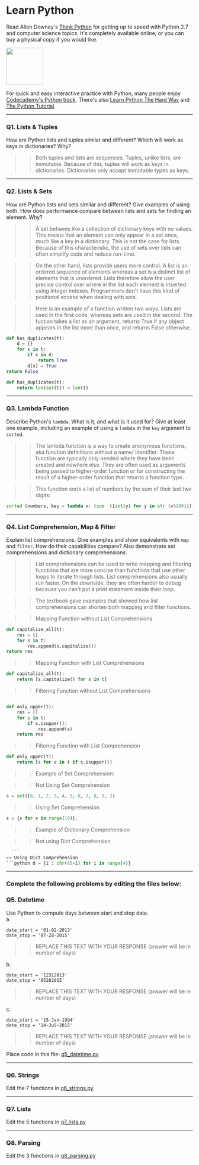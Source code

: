 # Learn Python

Read Allen Downey's [Think Python](http://www.greenteapress.com/thinkpython/) for getting up to speed with Python 2.7 and computer science topics. It's completely available online, or you can buy a physical copy if you would like.

<a href="http://www.greenteapress.com/thinkpython/"><img src="img/think_python.png" style="width: 100px;" target="_blank"></a>

For quick and easy interactive practice with Python, many people enjoy [Codecademy's Python track](http://www.codecademy.com/en/tracks/python). There's also [Learn Python The Hard Way](http://learnpythonthehardway.org/book/) and [The Python Tutorial](https://docs.python.org/2/tutorial/).

---

### Q1. Lists &amp; Tuples

How are Python lists and tuples similar and different? Which will work as keys in dictionaries? Why?

>> Both tuples and lists are sequences. Tuples, unlike lists, are immutable. Because of this, tuples will work as keys in dictionaries. Dictionaries only accept immutable types as keys.

---

### Q2. Lists &amp; Sets

How are Python lists and sets similar and different? Give examples of using both. How does performance compare between lists and sets for finding an element. Why?

>> A set behaves like a collection of dictionary keys with no values. This means that an element can only appear in a set once, much like a key in a dictionary. This is not the case for lists. Because of this characteristic, the use of sets over lists can often simplify code and reduce run-time.  
  
>>On the other hand, lists provide users more control. A list is an ordered sequence of elements whereas a set is a distinct list of elements that is unordered. Lists therefore allow the user precise control over where in the list each element is inserted using integer indexes. Programmers don't have this kind of positional access when dealing with sets.  
  
>>Here is an example of a function written two ways. Lists are used in the first code, whereas sets are used in the second. The fuction takes a list as an argument, returns True if any object appears in the list more than once, and returns False otherwise.

```python
def has_duplicates(t):
    d = {}
    for x in t:
        if x in d:
            return True
        d[x] = True
return False

def has_duplicates(t):
    return len(set(t)) < len(t)
```



---

### Q3. Lambda Function

Describe Python's `lambda`. What is it, and what is it used for? Give at least one example, including an example of using a `lambda` in the `key` argument to `sorted`.

>> The lambda function is a way to create anonymous functions, aka function definitions without a name/ identifier. These function are typically only needed where they have been created and nowhere else. They are often used as arguments being passed to higher-order function or for constructing the result of a higher-order function that returns a function type.  
  
>>This function sorts a list of numbers by the sum of their last two digits:  
  
```python
sorted (numbers, key = lambda x: (sum  ([int(y) for y in str (x%100)])))
```


---

### Q4. List Comprehension, Map &amp; Filter

Explain list comprehensions. Give examples and show equivalents with `map` and `filter`. How do their capabilities compare? Also demonstrate set comprehensions and dictionary comprehensions.

>> List comprehensions can be used to write mapping and filtering functions that are more concise than functions that use other loops to iterate through lists. List comprehensions also usually run faster. On the downside, they are often harder to debug because you can't put a print statement inside their loop.  
  
>>The textbook gave examples that showed how list comprehensions can shorten both mapping and filter functions.   
  
>>Mapping Function without List Comprehensions  
```python
def capitalize_all(t):
    res = []
    for s in t:
        res.append(s.capitalize())
return res
```  
>>Mapping Function with List Comprehensions 
```python
def capitalize_all(t):
    return [s.capitalize() for s in t]
```  
>>Filtering Function without List Comprehensions    

```python

def only_upper(t):
    res = []
    for s in t:
        if s.isupper():
            res.append(s)
    return res
```
>>Filtering Function with List Comprehension
```python 
def only_upper(t):
    return [s for s in t if s.isupper()]
```
>>Example of Set Comprehension:  
  
>>Not Using Set Comprehension
```python 
s = set([0, 1, 2, 3, 4, 5, 6, 7, 8, 9, ])  
```
    
>>Using Set Comprehension
```python 
s = {x for x in range(10)}. 
```  
>>Example of Dictionary Comprehension  
  
>>Not using Dict Comprehension
```python d = dict([(i, chr(65+i)) for i in range(4)]). 
  ``` 
>> Using Dict Comprehension 
```python d = {i : chr(65+i) for i in range(4)}
```


---

### Complete the following problems by editing the files below:

### Q5. Datetime
Use Python to compute days between start and stop date.   
a.  

```
date_start = '01-02-2013'    
date_stop = '07-28-2015'
```

>> REPLACE THIS TEXT WITH YOUR RESPONSE (answer will be in number of days)

b.  
```
date_start = '12312013'  
date_stop = '05282015'  
```

>> REPLACE THIS TEXT WITH YOUR RESPONSE (answer will be in number of days)

c.  
```
date_start = '15-Jan-1994'      
date_stop = '14-Jul-2015'  
```

>> REPLACE THIS TEXT WITH YOUR RESPONSE  (answer will be in number of days)

Place code in this file: [q5_datetime.py](python/q5_datetime.py)

---

### Q6. Strings
Edit the 7 functions in [q6_strings.py](python/q6_strings.py)

---

### Q7. Lists
Edit the 5 functions in [q7_lists.py](python/q7_lists.py)

---

### Q8. Parsing
Edit the 3 functions in [q8_parsing.py](python/q8_parsing.py)





